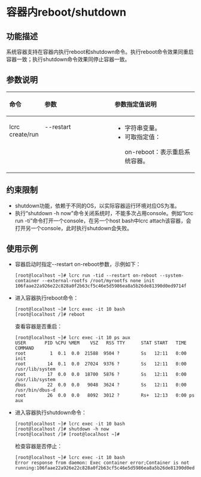 # 容器内reboot/shutdown<a name="ZH-CN_TOPIC_0184808019"></a>

## 功能描述<a name="zh-cn_topic_0182200832_section13899173716205"></a>

系统容器支持在容器内执行reboot和shutdown命令。执行reboot命令效果同重启容器一致；执行shutdown命令效果同停止容器一致。

## 参数说明<a name="zh-cn_topic_0182200832_section1293894622012"></a>

<a name="zh-cn_topic_0182200832_table1869210387418"></a>
<table><thead align="left"><tr id="zh-cn_topic_0182200832_row1569373816419"><th class="cellrowborder" valign="top" width="14.29%" id="mcps1.1.4.1.1"><p id="zh-cn_topic_0182200832_p106936387415"><a name="zh-cn_topic_0182200832_p106936387415"></a><a name="zh-cn_topic_0182200832_p106936387415"></a>命令</p>
</th>
<th class="cellrowborder" valign="top" width="39.47%" id="mcps1.1.4.1.2"><p id="zh-cn_topic_0182200832_p113841447182213"><a name="zh-cn_topic_0182200832_p113841447182213"></a><a name="zh-cn_topic_0182200832_p113841447182213"></a>参数</p>
</th>
<th class="cellrowborder" valign="top" width="46.239999999999995%" id="mcps1.1.4.1.3"><p id="zh-cn_topic_0182200832_p3924171618525"><a name="zh-cn_topic_0182200832_p3924171618525"></a><a name="zh-cn_topic_0182200832_p3924171618525"></a>参数指定值说明</p>
</th>
</tr>
</thead>
<tbody><tr id="zh-cn_topic_0182200832_row12693163810415"><td class="cellrowborder" valign="top" width="14.29%" headers="mcps1.1.4.1.1 "><p id="zh-cn_topic_0182200832_p66931838134110"><a name="zh-cn_topic_0182200832_p66931838134110"></a><a name="zh-cn_topic_0182200832_p66931838134110"></a>lcrc create/run</p>
</td>
<td class="cellrowborder" valign="top" width="39.47%" headers="mcps1.1.4.1.2 "><p id="zh-cn_topic_0182200832_p7384134752211"><a name="zh-cn_topic_0182200832_p7384134752211"></a><a name="zh-cn_topic_0182200832_p7384134752211"></a>--restart</p>
</td>
<td class="cellrowborder" valign="top" width="46.239999999999995%" headers="mcps1.1.4.1.3 "><a name="zh-cn_topic_0182200832_ul1096612111241"></a><a name="zh-cn_topic_0182200832_ul1096612111241"></a><ul id="zh-cn_topic_0182200832_ul1096612111241"><li>字符串变量。</li><li>可取指定值：<p id="zh-cn_topic_0182200832_p153828551538"><a name="zh-cn_topic_0182200832_p153828551538"></a><a name="zh-cn_topic_0182200832_p153828551538"></a>on-reboot：表示重启系统容器。</p>
</li></ul>
</td>
</tr>
</tbody>
</table>

## 约束限制<a name="zh-cn_topic_0182200832_section4739162012118"></a>

-   shutdown功能，依赖于不同的OS，以实际容器运行环境对应OS为准。
-   执行“shutdown -h now”命令关闭系统时，不能多次占用console。例如“lcrc run -ti”命令打开一个console，在另一个host bash中lcrc attach该容器，会打开另一个console，此时执行shutdown会失败。

## 使用示例<a name="zh-cn_topic_0182200832_section1518772182111"></a>

-   容器启动时指定--restart on-reboot参数，示例如下：

    ```
    [root@localhost ~]# lcrc run -tid --restart on-reboot --system-container --external-rootfs /root/myrootfs none init
    106faae22a926e22c828a0f2b63cf5c46e5d5986ea8a5b26de81390d0ed9714f
    ```


-   进入容器执行reboot命令：

    ```
    [root@localhost ~]# lcrc exec -it 10 bash
    [root@localhost /]# reboot
    ```

    查看容器是否重启：

    ```
    [root@localhost ~]# lcrc exec -it 10 ps aux
    USER       PID %CPU %MEM    VSZ   RSS TTY      STAT START   TIME COMMAND
    root         1  0.1  0.0  21588  9504 ?        Ss   12:11   0:00 init
    root        14  0.1  0.0  27024  9376 ?        Ss   12:11   0:00 /usr/lib/system
    root        17  0.0  0.0  18700  5876 ?        Ss   12:11   0:00 /usr/lib/system
    dbus        22  0.0  0.0   9048  3624 ?        Ss   12:11   0:00 /usr/bin/dbus-d
    root        26  0.0  0.0   8092  3012 ?        Rs+  12:13   0:00 ps aux
    ```

-   进入容器执行shutdown命令：

    ```
    [root@localhost ~]# lcrc exec -it 10 bash
    [root@localhost /]# shutdown -h now
    [root@localhost /]# [root@localhost ~]#
    ```

    检查容器是否停止：

    ```
    [root@localhost ~]# lcrc exec -it 10 bash
    Error response from daemon: Exec container error;Container is not running:106faae22a926e22c828a0f2b63cf5c46e5d5986ea8a5b26de81390d0ed9714f
    ```



